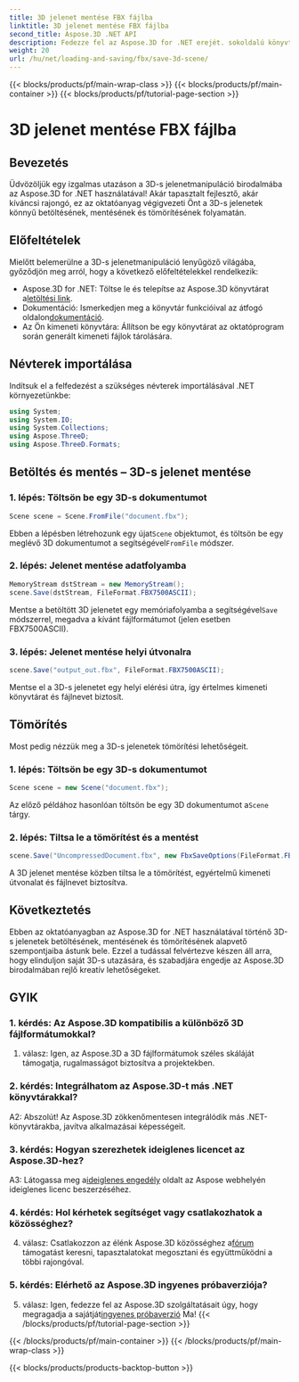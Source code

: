 ```yaml
---
title: 3D jelenet mentése FBX fájlba
linktitle: 3D jelenet mentése FBX fájlba
second_title: Aspose.3D .NET API
description: Fedezze fel az Aspose.3D for .NET erejét. sokoldalú könyvtár a 3D jelenetek zökkenőmentes manipulálásához. Könnyedén töltse be, mentse és tömörítse.
weight: 20
url: /hu/net/loading-and-saving/fbx/save-3d-scene/
---
```


{{< blocks/products/pf/main-wrap-class >}}
{{< blocks/products/pf/main-container >}}
{{< blocks/products/pf/tutorial-page-section >}}

# 3D jelenet mentése FBX fájlba

## Bevezetés

Üdvözöljük egy izgalmas utazáson a 3D-s jelenetmanipuláció birodalmába az Aspose.3D for .NET használatával! Akár tapasztalt fejlesztő, akár kíváncsi rajongó, ez az oktatóanyag végigvezeti Önt a 3D-s jelenetek könnyű betöltésének, mentésének és tömörítésének folyamatán.

## Előfeltételek

Mielőtt belemerülne a 3D-s jelenetmanipuláció lenyűgöző világába, győződjön meg arról, hogy a következő előfeltételekkel rendelkezik:

-  Aspose.3D for .NET: Töltse le és telepítse az Aspose.3D könyvtárat a[letöltési link](https://releases.aspose.com/3d/net/).
-  Dokumentáció: Ismerkedjen meg a könyvtár funkcióival az átfogó oldalon[dokumentáció](https://reference.aspose.com/3d/net/).
- Az Ön kimeneti könyvtára: Állítson be egy könyvtárat az oktatóprogram során generált kimeneti fájlok tárolására.

## Névterek importálása

Indítsuk el a felfedezést a szükséges névterek importálásával .NET környezetünkbe:

```csharp
using System;
using System.IO;
using System.Collections;
using Aspose.ThreeD;
using Aspose.ThreeD.Formats;
```

## Betöltés és mentés – 3D-s jelenet mentése

### 1. lépés: Töltsön be egy 3D-s dokumentumot

```csharp
Scene scene = Scene.FromFile("document.fbx");
```

 Ebben a lépésben létrehozunk egy újat`Scene` objektumot, és töltsön be egy meglévő 3D dokumentumot a segítségével`FromFile` módszer.

### 2. lépés: Jelenet mentése adatfolyamba

```csharp
MemoryStream dstStream = new MemoryStream();
scene.Save(dstStream, FileFormat.FBX7500ASCII);
```

 Mentse a betöltött 3D jelenetet egy memóriafolyamba a segítségével`Save` módszerrel, megadva a kívánt fájlformátumot (jelen esetben FBX7500ASCII).


### 3. lépés: Jelenet mentése helyi útvonalra

```csharp
scene.Save("output_out.fbx", FileFormat.FBX7500ASCII);
```

Mentse el a 3D-s jelenetet egy helyi elérési útra, így értelmes kimeneti könyvtárat és fájlnevet biztosít.

## Tömörítés

Most pedig nézzük meg a 3D-s jelenetek tömörítési lehetőségeit.

### 1. lépés: Töltsön be egy 3D-s dokumentumot

```csharp
Scene scene = new Scene("document.fbx");
```

 Az előző példához hasonlóan töltsön be egy 3D dokumentumot a`Scene` tárgy.

### 2. lépés: Tiltsa le a tömörítést és a mentést

```csharp
scene.Save("UncompressedDocument.fbx", new FbxSaveOptions(FileFormat.FBX7500ASCII) { EnableCompression = false });
```

A 3D jelenet mentése közben tiltsa le a tömörítést, egyértelmű kimeneti útvonalat és fájlnevet biztosítva.

## Következtetés

Ebben az oktatóanyagban az Aspose.3D for .NET használatával történő 3D-s jelenetek betöltésének, mentésének és tömörítésének alapvető szempontjaiba ástunk bele. Ezzel a tudással felvértezve készen áll arra, hogy elinduljon saját 3D-s utazására, és szabadjára engedje az Aspose.3D birodalmában rejlő kreatív lehetőségeket.

## GYIK

### 1. kérdés: Az Aspose.3D kompatibilis a különböző 3D fájlformátumokkal?

1. válasz: Igen, az Aspose.3D a 3D fájlformátumok széles skáláját támogatja, rugalmasságot biztosítva a projektekben.

### 2. kérdés: Integrálhatom az Aspose.3D-t más .NET könyvtárakkal?

A2: Abszolút! Az Aspose.3D zökkenőmentesen integrálódik más .NET-könyvtárakba, javítva alkalmazásai képességeit.

### 3. kérdés: Hogyan szerezhetek ideiglenes licencet az Aspose.3D-hez?

 A3: Látogassa meg a[ideiglenes engedély](https://purchase.aspose.com/temporary-license/) oldalt az Aspose webhelyén ideiglenes licenc beszerzéséhez.

### 4. kérdés: Hol kérhetek segítséget vagy csatlakozhatok a közösséghez?

 4. válasz: Csatlakozzon az élénk Aspose.3D közösséghez a[fórum](https://forum.aspose.com/c/3d/18) támogatást keresni, tapasztalatokat megosztani és együttműködni a többi rajongóval.

### 5. kérdés: Elérhető az Aspose.3D ingyenes próbaverziója?

 5. válasz: Igen, fedezze fel az Aspose.3D szolgáltatásait úgy, hogy megragadja a sajátját[ingyenes próbaverzió](https://releases.aspose.com/) Ma!
{{< /blocks/products/pf/tutorial-page-section >}}

{{< /blocks/products/pf/main-container >}}
{{< /blocks/products/pf/main-wrap-class >}}

{{< blocks/products/products-backtop-button >}}
